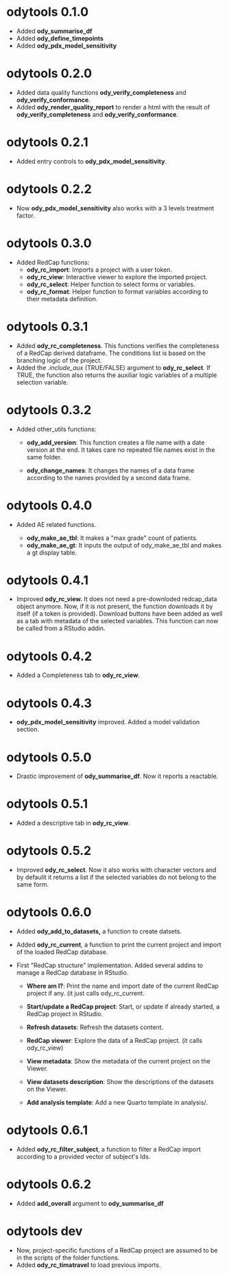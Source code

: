 # odytools 0.1.0

-   Added **ody_summarise_df**
-   Added **ody_define_timepoints**
-   Added **ody_pdx_model_sensitivity**

# odytools 0.2.0

-   Added data quality functions **ody_verify_completeness** and **ody_verify_conformance**.
-   Added **ody_render_quality_report** to render a html with the result of **ody_verify_completeness** and **ody_verify_conformance**.

# odytools 0.2.1

-   Added entry controls to **ody_pdx_model_sensitivity**.

# odytools 0.2.2

-   Now **ody_pdx_model_sensitivity** also works with a 3 levels treatment factor.

# odytools 0.3.0

-   Added RedCap functions:
    -   **ody_rc_import**: Imports a project with a user token.
    -   **ody_rc_view**: Interactive viewer to explore the imported project.
    -   **ody_rc_select**: Helper function to select forms or variables.
    -   **ody_rc_format**: Helper function to format variables according to their metadata definition.

# odytools 0.3.1

-   Added **ody_rc_completeness**. This functions verifies the completeness of a RedCap derived dataframe. The conditions list is based on the branching logic of the project.
-   Added the *.include_aux* (TRUE/FALSE) argument to **ody_rc_select**. If TRUE, the function also returns the auxiliar logic variables of a multiple selection variable.

# odytools 0.3.2

-   Added other_utils functions:

    -   **ody_add_version**: This function creates a file name with a date version at the end. It takes care no repeated file names exist in the same folder.

    -   **ody_change_names**: It changes the names of a data frame according to the names provided by a second data frame.

# odytools 0.4.0

-   Added AE related functions.

    -   **ody_make_ae_tbl**: It makes a "max grade" count of patients.
    -   **ody_make_ae_gt**: It inputs the output of ody_make_ae_tbl and makes a gt display table.

# odytools 0.4.1

-   Improved **ody_rc_view.** It does not need a pre-downloded redcap_data object anymore. Now, if it is not present, the function downloads it by itself (if a token is provided). Download buttons have been added as well as a tab with metadata of the selected variables. This function can now be called from a RStudio addin.

# odytools 0.4.2

-   Added a Completeness tab to **ody_rc_view**.

# odytools 0.4.3

-   **ody_pdx_model_sensitivity** improved. Added a model validation section.

# odytools 0.5.0

-   Drastic improvement of **ody_summarise_df**. Now it reports a reactable.

# odytools 0.5.1

-   Added a descriptive tab in **ody_rc_view**.

# odytools 0.5.2

-   Improved **ody_rc_select**. Now it also works with character vectors and by defaulit it returns a list if the selected variables do not belong to the same form.

# odytools 0.6.0

-   Added **ody_add_to_datasets,** a function to create datsets.

-   Added **ody_rc_current**, a function to print the current project and import of the loaded RedCap database.

-   First "RedCap structure" implementation. Added several addins to manage a RedCap database in RStudio.

    -   **Where am I?**: Print the name and import date of the current RedCap project if any. (it just calls ody_rc_current.

    -   **Start/update a RedCap project**: Start, or update if already started, a RedCap project in RStudio.

    -   **Refresh datasets**: Refresh the datasets content.

    -   **RedCap viewer**: Explore the data of a RedCap project. (it calls ody_rc_view)

    -   **View metadata**: Show the metadata of the current project on the Viewer.

    -   **View datasets description**: Show the descriptions of the datasets on the Viewer.

    -   **Add analysis template**: Add a new Quarto template in analysis/.

# odytools 0.6.1

-   Added **ody_rc_filter_subject**, a function to filter a RedCap import according to a provided vector of subject's Ids.

# odytools 0.6.2

-   Added **add_overall** argument to **ody_summarise_df**

# odytools dev

-   Now, project-specific functions of a RedCap project are assumed to be in the scripts of the folder functions.
-   Added **ody_rc_timatravel** to load previous imports.
